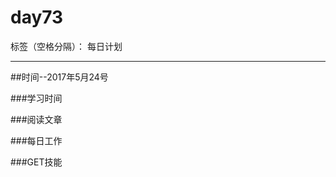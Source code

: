 # day73

标签（空格分隔）： 每日计划

---
##时间--2017年5月24号

###学习时间<br>



###阅读文章<br>


###每日工作<br>


###GET技能


  
